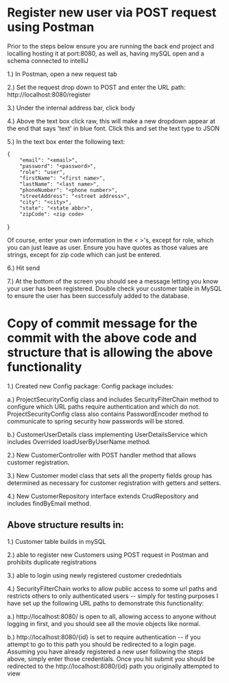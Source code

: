 # Register new user via POST request using Postman

Prior to the steps below ensure you are running the back end project and localling hosting it at port:8080, as well as, having mySQL open and a schema connected to intelliJ

1.) In Postman, open a new request tab 

2.) Set the request drop down to POST and enter the URL path: http://localhost:8080/register

3.) Under the internal address bar, click body

4.) Above the text box click raw, this will make a new dropdown appear at the end that says 'text' in blue font. Click this and set the text type to JSON

5.) In the text box enter the following text:

    {
        "email": "<email>",
        "password": "<password>",
        "role": "user",
        "firstName": "<first name>",
        "lastName": "<last name>",
        "phoneNumber": "<phone number>",
        "streetAddress": "<street address>",
        "city": "<city>",
        "state": "<state abbr>",
        "zipCode": <zip code>
}

Of course, enter your own information in the < >'s, except for role, which you can just leave as user. Ensure you have quotes as those values are strings, except for zip code which can just be entered. 

6.) Hit send

7.) At the bottom of the screen you should see a message letting you know your user has been registered. Double check your customer table in MySQL to ensure the user has been successfuly added to the database.

# Copy of commit message for the commit with the above code and structure that is allowing the above functionality

1.) Created new Config package: Config package includes:
   
   a.) ProjectSecurityConfig class and includes SecurityFilterChain method to configure which URL paths require authentication and which do not. ProjectSecurityConfig class also contains PasswordEncoder method to communicate to spring security how passwords will be stored. 

   b.) CustomerUserDetails class implementing UserDetailsService which includes Overrided loadUserByUserName method. 

2.) New CustomerController with POST handler method that allows customer registration. 

3.) New Customer model class that sets all the property fields group has determined as necessary for customer registration with getters and setters. 

4.) New CustomerRepository interface extends CrudRepository and includes findByEmail method. 

## Above structure results in:
1.) Customer table builds in mySQL

2.) able to register new Customers using POST request in Postman and prohibits duplicate registrations

3.) able to login using newly registered customer crededntials 

4.) SecurityFilterChain works to allow public access to some url paths and restricts others to only authenticated users -- simply for testing purposes I have set up the following URL paths to demonstrate this functionality:

   a.) http://localhost:8080/ is open to all, allowing access to anyone without logging in first, and you should see all the movie objects like normal.
   
   b.) http://localhost:8080/{id} is set to require authentication -- if you attempt to go to this path you should be redirected to a login page. Assuming   you have already registered a new user following the steps above, simply enter those credentials. Once you hit submit you should be redirected to the 
http://localhost:8080/{id} path you originally attempted to view
